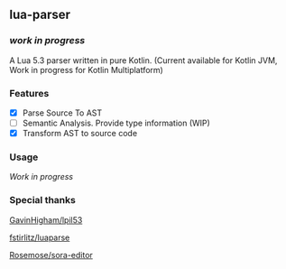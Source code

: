 ## lua-parser

### _work in progress_

A Lua 5.3 parser written in pure Kotlin. (Current available for Kotlin JVM, Work in progress for Kotlin Multiplatform)

### Features

- [x] Parse Source To AST
- [ ] Semantic Analysis. Provide type information (WIP)
- [x] Transform AST to source code

### Usage

_Work in progress_

### Special thanks

[GavinHigham/lpil53](https://github.com/GavinHigham/lpil53)

[fstirlitz/luaparse](https://github.com/fstirlitz/luaparse)

[Rosemose/sora-editor](https://github.com/Rosemoe/sora-editor/blob/main/language-java/src/main/java/io/github/rosemoe/sora/langs/java/JavaTextTokenizer.java)